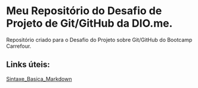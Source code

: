 # Meu Repositório do Desafio de Projeto de Git/GitHub da DIO.me.
Repositório criado para o Desafio do Projeto sobre Git/GitHub do Bootcamp Carrefour.

## Links úteis:
[Sintaxe_Basica_Markdown](https://www.markdownguide.org/basic-syntax/)
